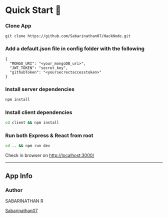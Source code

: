 

# Quick Start 🚀

### Clone App

``` 
git clone https://github.com/Sabarinathan07/HackNode.git
```


### Add a default.json file in config folder with the following

```
{
  "MONGO_URI": "<your_mongoDB_uri>",
  "JWT_TOKEN": "secret_key",
  "githubToken": "<yoursecrectaccesstoken>"
}
```

### Install server dependencies

```bash
npm install
```

### Install client dependencies

```bash
cd client && npm install
```

### Run both Express & React from root

```bash
cd .. && npm run dev
```

Check in browser on [http://localhost:3000/](http://localhost:3000/)

---

## App Info

### Author

SABARINATHAN R

[Sabarinathan07](https://github.com/Sabarinathan07)


